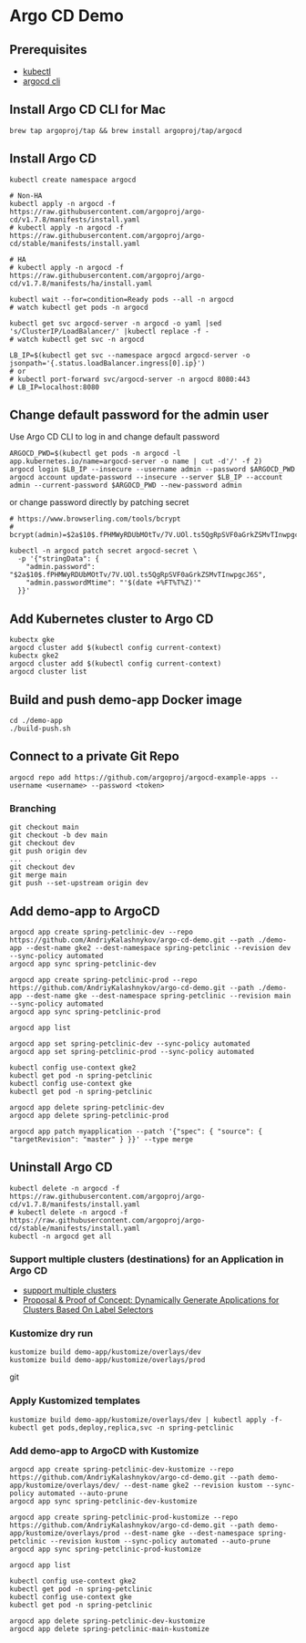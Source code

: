 # Argo CD Demo

## Prerequisites

* [kubectl](https://kubernetes.io/docs/tasks/tools/install-kubectl/)
* [argocd cli](https://argoproj.github.io/argo-cd/cli_installation/)

## Install Argo CD CLI for Mac

```shell
brew tap argoproj/tap && brew install argoproj/tap/argocd
```

## Install Argo CD

```shell
kubectl create namespace argocd

# Non-HA
kubectl apply -n argocd -f https://raw.githubusercontent.com/argoproj/argo-cd/v1.7.8/manifests/install.yaml
# kubectl apply -n argocd -f https://raw.githubusercontent.com/argoproj/argo-cd/stable/manifests/install.yaml

# HA
# kubectl apply -n argocd -f https://raw.githubusercontent.com/argoproj/argo-cd/v1.7.8/manifests/ha/install.yaml

kubectl wait --for=condition=Ready pods --all -n argocd
# watch kubectl get pods -n argocd

kubectl get svc argocd-server -n argocd -o yaml |sed 's/ClusterIP/LoadBalancer/' |kubectl replace -f -
# watch kubectl get svc -n argocd

LB_IP=$(kubectl get svc --namespace argocd argocd-server -o jsonpath='{.status.loadBalancer.ingress[0].ip}')
# or
# kubectl port-forward svc/argocd-server -n argocd 8080:443
# LB_IP=localhost:8080
```

## Change default password for the admin user

Use Argo CD CLI to log in and change default password
```shell
ARGOCD_PWD=$(kubectl get pods -n argocd -l app.kubernetes.io/name=argocd-server -o name | cut -d'/' -f 2)
argocd login $LB_IP --insecure --username admin --password $ARGOCD_PWD
argocd account update-password --insecure --server $LB_IP --account admin --current-password $ARGOCD_PWD --new-password admin
```

or change password directly by patching secret

```shell
# https://www.browserling.com/tools/bcrypt
# bcrypt(admin)=$2a$10$.fPHMWyRDUbMOtTv/7V.UOl.ts5QgRpSVF0aGrkZSMvTInwpgcJ6S

kubectl -n argocd patch secret argocd-secret \
  -p '{"stringData": {
    "admin.password": "$2a$10$.fPHMWyRDUbMOtTv/7V.UOl.ts5QgRpSVF0aGrkZSMvTInwpgcJ6S",
    "admin.passwordMtime": "'$(date +%FT%T%Z)'"
  }}'
```

## Add Kubernetes cluster to Argo CD

```shell
kubectx gke
argocd cluster add $(kubectl config current-context)
kubectx gke2
argocd cluster add $(kubectl config current-context)
argocd cluster list
```

## Build and push demo-app Docker image

```shell
cd ./demo-app
./build-push.sh
```

## Connect to a private Git Repo

```shell
argocd repo add https://github.com/argoproj/argocd-example-apps --username <username> --password <token>
```

### Branching

```shell
git checkout main
git checkout -b dev main
git checkout dev
git push origin dev
...
git checkout dev
git merge main
git push --set-upstream origin dev
```

## Add demo-app to ArgoCD

```shell
argocd app create spring-petclinic-dev --repo https://github.com/AndriyKalashnykov/argo-cd-demo.git --path ./demo-app --dest-name gke2 --dest-namespace spring-petclinic --revision dev --sync-policy automated
argocd app sync spring-petclinic-dev

argocd app create spring-petclinic-prod --repo https://github.com/AndriyKalashnykov/argo-cd-demo.git --path ./demo-app --dest-name gke --dest-namespace spring-petclinic --revision main --sync-policy automated
argocd app sync spring-petclinic-prod

argocd app list

argocd app set spring-petclinic-dev --sync-policy automated
argocd app set spring-petclinic-prod --sync-policy automated

kubectl config use-context gke2
kubectl get pod -n spring-petclinic
kubectl config use-context gke
kubectl get pod -n spring-petclinic

argocd app delete spring-petclinic-dev
argocd app delete spring-petclinic-prod

argocd app patch myapplication --patch '{"spec": { "source": { "targetRevision": "master" } }}' --type merge
```

## Uninstall Argo CD

```shell
kubectl delete -n argocd -f https://raw.githubusercontent.com/argoproj/argo-cd/v1.7.8/manifests/install.yaml
# kubectl delete -n argocd -f https://raw.githubusercontent.com/argoproj/argo-cd/stable/manifests/install.yaml
kubectl -n argocd get all
```

### Support multiple clusters (destinations) for an Application in Argo CD

* [support multiple clusters](https://github.com/argoproj/argo-cd/issues/1673)
* [Proposal & Proof of Concept: Dynamically Generate Applications for Clusters Based On Label Selectors](https://github.com/argoproj/argo-cd/issues/3403)

### Kustomize dry run

```shell
kustomize build demo-app/kustomize/overlays/dev
kustomize build demo-app/kustomize/overlays/prod
```
git 
### Apply Kustomized templates

```shell
kustomize build demo-app/kustomize/overlays/dev | kubectl apply -f-
kubectl get pods,deploy,replica,svc -n spring-petclinic
```

### Add demo-app to ArgoCD with Kustomize

```shell
argocd app create spring-petclinic-dev-kustomize --repo https://github.com/AndriyKalashnykov/argo-cd-demo.git --path demo-app/kustomize/overlays/dev/ --dest-name gke2 --revision kustom --sync-policy automated --auto-prune
argocd app sync spring-petclinic-dev-kustomize

argocd app create spring-petclinic-prod-kustomize --repo https://github.com/AndriyKalashnykov/argo-cd-demo.git --path demo-app/kustomize/overlays/prod --dest-name gke --dest-namespace spring-petclinic --revision kustom --sync-policy automated --auto-prune
argocd app sync spring-petclinic-prod-kustomize

argocd app list

kubectl config use-context gke2
kubectl get pod -n spring-petclinic
kubectl config use-context gke
kubectl get pod -n spring-petclinic

argocd app delete spring-petclinic-dev-kustomize
argocd app delete spring-petclinic-main-kustomize
```
